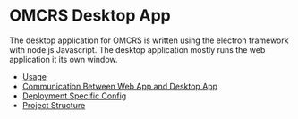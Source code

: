 # OMCRS Desktop App
The desktop application for OMCRS is written using the electron framework with node.js
Javascript. The desktop application mostly runs the web application it its own window.

 * [Usage](usage.md)
 * [Communication Between Web App and Desktop App](communication.md)
 * [Deployment Specific Config](config.md)
 * [Project Structure](structure.md)
